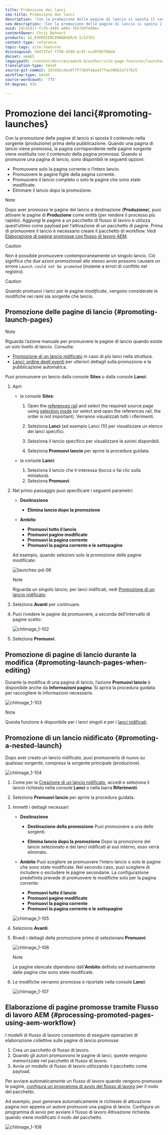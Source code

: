 ```yaml
---
title: Promozione dei lanci
seo-title: Promozione dei lanci
description: 'Con la promozione delle pagine di lancio si sposta il contenuto nella sorgente (produzione) prima della pubblicazione. '
seo-description: 'Con la promozione delle pagine di lancio si sposta il contenuto nella sorgente (produzione) prima della pubblicazione. '
uuid: 2dc41817-fcfb-4485-a085-7b57b9fe89ec
contentOwner: Chris Bohnert
products: SG_EXPERIENCEMANAGER/6.5/SITES
content-type: reference
topic-tags: site-features
discoiquuid: 3d4737ef-f758-4540-bc8f-ecd9f05f6bb0
docset: aem65
legacypath: /content/docs/en/aem/6-0/author/site-page-features/launches
translation-type: tm+mt
source-git-commit: 2d7492cdee9f7f730dfa6ad2ffae396b3a737b15
workflow-type: tm+mt
source-wordcount: '775'
ht-degree: 93%

---
```



# Promozione dei lanci{#promoting-launches}

Con la promozione delle pagine di lancio si sposta il contenuto nella sorgente (produzione) prima della pubblicazione. Quando una pagina di lancio viene promossa, la pagina corrispondente nelle pagine sorgente viene sostituita con il contenuto della pagina promossa. Quando si promuove una pagina di lancio, sono disponibili le seguenti opzioni:

* Promuovere solo la pagina corrente o l’intero lancio.
* Promuovere le pagine figlie della pagina corrente.
* Promuovere il lancio completo o solo le pagine che sono state modificate.
* Eliminare il lancio dopo la promozione.

>[!NOTE]
>
>Dopo aver promosso le pagine del lancio a destinazione (**Produzione**), puoi attivare le pagine di **Produzione** come entità (per rendere il processo più rapido). Aggiungi le pagine a un pacchetto di flusso di lavoro e utilizza quest’ultimo come payload per l’attivazione di un pacchetto di pagine. Prima di promuovere il lancio è necessario creare il pacchetto di workflow. Vedi [Elaborazione di pagine promosse con flusso di lavoro AEM](#processing-promoted-pages-using-aem-workflow).

>[!CAUTION]
>
>Non è possibile promuovere contemporaneamente un singolo lancio. Ciò significa che due azioni promozionali allo stesso avvio possono causare un errore `Launch could not be promoted` (insieme a errori di conflitto nel registro).

>[!CAUTION]
>
>Quando promuovi i lanci per le pagine *modificate*, vengono considerate le modifiche nei rami sia sorgente che lancio.

## Promozione delle pagine di lancio {#promoting-launch-pages}

>[!NOTE]
>
>Riguarda l’azione manuale per promuovere le pagine di lancio quando esiste un solo livello di lancio. Consulta:
>
>* [Promozione di un lancio nidificato](#promoting-a-nested-launch) in caso di più lanci nella struttura.
>* [Lanci: ordine degli eventi](/help/sites-authoring/launches.md#launches-the-order-of-events) per ulteriori dettagli sulla promozione e la pubblicazione automatica.

>



Puoi promuovere un lancio dalla console **Sites** o dalla console **Lanci**:

1. Apri:

   * la console **Sites**:

      1. Open the [references rail](/help/sites-authoring/author-environment-tools.md#showingpagereferences) and select the required source page using [selection mode](/help/sites-authoring/basic-handling.md) (or select and open the references rail, the order is not important). Verranno visualizzati tutti i riferimenti.

      1. Seleziona **Lanci** (ad esempio Lanci (1)) per visualizzare un elenco dei lanci specifici.
      1. Seleziona il lancio specifico per visualizzare le azioni disponibili.
      1. Seleziona **Promuovi lancio** per aprire la procedura guidata.
   * la console **Lanci**:

      1. Seleziona il lancio che ti interessa (tocca o fai clic sulla miniatura).
      1. Seleziona **Promuovi**.


1. Nel primo passaggio puoi specificare i seguenti parametri:

   * **Destinazione**

      * **Elimina lancio dopo la promozione**
   * **Ambito**

      * **Promuovi tutto il lancio**
      * **Promuovi pagine modificate**
      * **Promuovi la pagina corrente**
      * **Promuovi la pagina corrente e le sottopagine**

   Ad esempio, quando selezioni solo la promozione delle pagine modificate:

   ![launches-pd-06](assets/launches-pd-06.png)

   >[!NOTE]
   >
   >Riguarda un singolo lancio; per lanci nidificati, vedi [Promozione di un lancio nidificato](#promoting-a-nested-launch).

1. Seleziona **Avanti** per continuare.
1. Puoi rivedere le pagine da promuovere, a seconda dell’intervallo di pagine scelto:

   ![chlimage_1-102](assets/chlimage_1-102.png)

1. Seleziona **Promuovi**.

## Promozione di pagine di lancio durante la modifica {#promoting-launch-pages-when-editing}

Durante la modifica di una pagina di lancio, l’azione **Promuovi lancio** è disponibile anche da **Informazioni pagina**. Si aprirà la procedura guidata per raccogliere le informazioni necessarie.

![chlimage_1-103](assets/chlimage_1-103.png)

>[!NOTE]
>
>Questa funzione è disponibile per i lanci singoli e per i [lanci nidificati](#promoting-a-nested-launch).

## Promozione di un lancio nidificato  {#promoting-a-nested-launch}

Dopo aver creato un lancio nidificato, puoi promuoverlo di nuovo su qualsiasi sorgente, compresa la sorgente principale (produzione).

![chlimage_1-104](assets/chlimage_1-104.png)

1. Come per la [Creazione di un lancio nidificato](#creatinganestedlaunchlaunchwithinalaunch), accedi e seleziona il lancio richiesto nella console **Lanci** o nella barra **Riferimenti**.
1. Seleziona **Promuovi lancio** per aprire la procedura guidata.

1. Immetti i dettagli necessari:

   * **Destinazione**

      * **Destinazione della promozione** Puoi promuovere a una delle sorgenti.

      * **Elimina lancio dopo la promozione** Dopo la promozione del lancio selezionato e dei lanci nidificati al suo interno, esso verrà eliminato.
   * **Ambito** Puoi scegliere se promuovere l’intero lancio o solo le pagine che sono state modificate. Nel secondo caso, puoi scegliere di includere o escludere le pagine secondarie. La configurazione predefinita prevede di promuovere le modifiche solo per la pagina corrente:

      * **Promuovi tutto il lancio**
      * **Promuovi pagine modificate**
      * **Promuovi la pagina corrente**
      * **Promuovi la pagina corrente e le sottopagine**

   ![chlimage_1-105](assets/chlimage_1-105.png)

1. Seleziona **Avanti**.
1. Rivedi i dettagli della promozione prima di selezionare **Promuovi**:

   ![chlimage_1-106](assets/chlimage_1-106.png)

   >[!NOTE]
   >
   >Le pagine elencate dipendono dall’**Ambito** definito ed eventualmente dalle pagine che sono state modificate.

1. Le modifiche verranno promosse e riportate nella console **Lanci**:

   ![chlimage_1-107](assets/chlimage_1-107.png)

## Elaborazione di pagine promosse tramite Flusso di lavoro AEM {#processing-promoted-pages-using-aem-workflow}

I modelli di flusso di lavoro consentono di eseguire operazioni di elaborazione collettive sulle pagine di lancio promosse:

1. Crea un pacchetto di flusso di lavoro.
1. Quando gli autori promuovono le pagine di lanci, queste vengono memorizzate nel pacchetto di flusso di lavoro.
1. Avvia un modello di flusso di lavoro utilizzando il pacchetto come payload.

Per avviare automaticamente un flusso di lavoro quando vengono promosse le pagine, [configura un programma di avvio del flusso di lavoro](/help/sites-administering/workflows-starting.md#workflows-launchers) per il nodo del pacchetto.

Ad esempio, puoi generare automaticamente le richieste di attivazione pagina non appena un autore promuove una pagina di lancio. Configura un programma di avvio per avviare il flusso di lavoro Attivazione richiesta quando viene modificato il nodo del pacchetto.

![chlimage_1-108](assets/chlimage_1-108.png)
